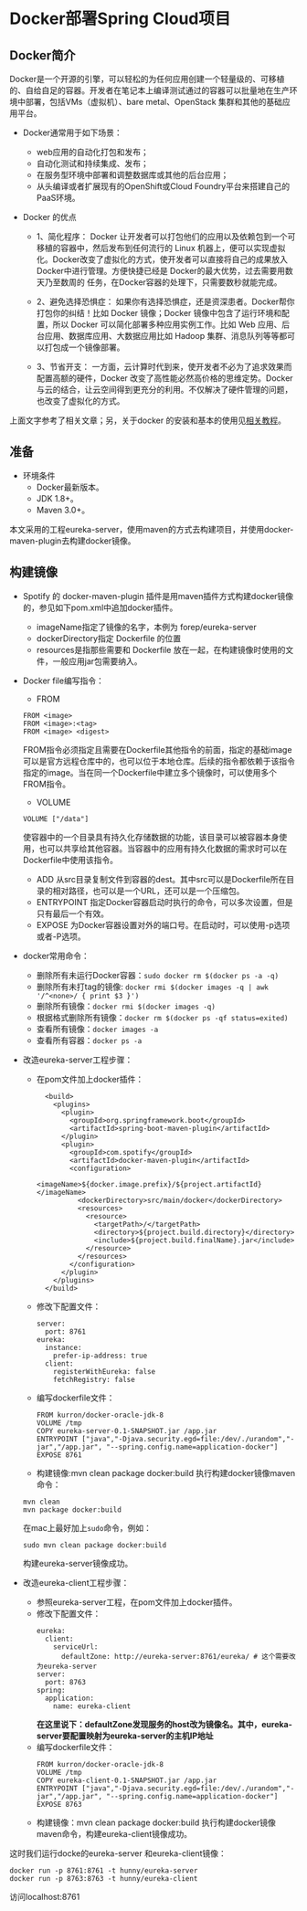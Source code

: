 # Docker部署Spring Cloud项目

## Docker简介

Docker是一个开源的引擎，可以轻松的为任何应用创建一个轻量级的、可移植的、自给自足的容器。开发者在笔记本上编译测试通过的容器可以批量地在生产环境中部署，包括VMs（虚拟机）、bare metal、OpenStack 集群和其他的基础应用平台。 

- Docker通常用于如下场景：
  + web应用的自动化打包和发布；
  + 自动化测试和持续集成、发布；
  + 在服务型环境中部署和调整数据库或其他的后台应用；
  + 从头编译或者扩展现有的OpenShift或Cloud Foundry平台来搭建自己的PaaS环境。

- Docker 的优点
  + 1、简化程序： 
  Docker 让开发者可以打包他们的应用以及依赖包到一个可移植的容器中，然后发布到任何流行的 Linux 机器上，便可以实现虚拟化。Docker改变了虚拟化的方式，使开发者可以直接将自己的成果放入Docker中进行管理。方便快捷已经是 Docker的最大优势，过去需要用数天乃至数周的 任务，在Docker容器的处理下，只需要数秒就能完成。

  + 2、避免选择恐惧症： 
  如果你有选择恐惧症，还是资深患者。Docker帮你打包你的纠结！比如 Docker 镜像；Docker 镜像中包含了运行环境和配置，所以 Docker 可以简化部署多种应用实例工作。比如 Web 应用、后台应用、数据库应用、大数据应用比如 Hadoop 集群、消息队列等等都可以打包成一个镜像部署。

  + 3、节省开支： 
  一方面，云计算时代到来，使开发者不必为了追求效果而配置高额的硬件，Docker 改变了高性能必然高价格的思维定势。Docker 与云的结合，让云空间得到更充分的利用。不仅解决了硬件管理的问题，也改变了虚拟化的方式。

上面文字参考了相关文章；另，关于docker 的安装和基本的使用见[相关教程](http://www.runoob.com/docker/docker-tutorial.html)。

## 准备

- 环境条件
  + Docker最新版本。
  + JDK 1.8+。
  + Maven 3.0+。

本文采用的工程eureka-server，使用maven的方式去构建项目，并使用docker-maven-plugin去构建docker镜像。

## 构建镜像

- Spotify 的 docker-maven-plugin 插件是用maven插件方式构建docker镜像的，参见如下pom.xml中追加docker插件。
  + imageName指定了镜像的名字，本例为 forep/eureka-server
  + dockerDirectory指定 Dockerfile 的位置
  + resources是指那些需要和 Dockerfile 放在一起，在构建镜像时使用的文件，一般应用jar包需要纳入。
   
- Docker file编写指令：
  + FROM
  ```
  FROM <image>
  FROM <image>:<tag>
  FROM <image> <digest>
  ```
  FROM指令必须指定且需要在Dockerfile其他指令的前面，指定的基础image可以是官方远程仓库中的，也可以位于本地仓库。后续的指令都依赖于该指令指定的image。当在同一个Dockerfile中建立多个镜像时，可以使用多个FROM指令。
  + VOLUME
  ```
  VOLUME ["/data"]
  ```
  使容器中的一个目录具有持久化存储数据的功能，该目录可以被容器本身使用，也可以共享给其他容器。当容器中的应用有持久化数据的需求时可以在Dockerfile中使用该指令。
  + ADD
  从src目录复制文件到容器的dest。其中src可以是Dockerfile所在目录的相对路径，也可以是一个URL，还可以是一个压缩包。
  + ENTRYPOINT
  指定Docker容器启动时执行的命令，可以多次设置，但是只有最后一个有效。
  + EXPOSE
  为Docker容器设置对外的端口号。在启动时，可以使用-p选项或者-P选项。

- docker常用命令：
  + 删除所有未运行Docker容器：```sudo docker rm $(docker ps -a -q)```
  + 删除所有未打tag的镜像: ```docker rmi $(docker images -q | awk '/^<none>/ { print $3 }')```
  + 删除所有镜像：```docker rmi $(docker images -q)```
  + 根据格式删除所有镜像：```docker rm $(docker ps -qf status=exited)```
  + 查看所有镜像：```docker images -a```
  + 查看所有容器：```docker ps -a```

- 改造eureka-server工程步骤：

  + 在pom文件加上docker插件：
    ```
      <build>
        <plugins>
          <plugin>
            <groupId>org.springframework.boot</groupId>
            <artifactId>spring-boot-maven-plugin</artifactId>
          </plugin>
          <plugin>
            <groupId>com.spotify</groupId>
            <artifactId>docker-maven-plugin</artifactId>
            <configuration>
              <imageName>${docker.image.prefix}/${project.artifactId}</imageName>
              <dockerDirectory>src/main/docker</dockerDirectory>
              <resources>
                <resource>
                  <targetPath>/</targetPath>
                  <directory>${project.build.directory}</directory>
                  <include>${project.build.finalName}.jar</include>
                </resource>
              </resources>
            </configuration>
          </plugin>
        </plugins>
      </build>
    ```
  + 修改下配置文件：
    ```
    server:
      port: 8761
    eureka:
      instance:
        prefer-ip-address: true
      client:
        registerWithEureka: false
        fetchRegistry: false
    ```

  + 编写dockerfile文件：
    ```
    FROM kurron/docker-oracle-jdk-8
    VOLUME /tmp
    COPY eureka-server-0.1-SNAPSHOT.jar /app.jar
    ENTRYPOINT ["java","-Djava.security.egd=file:/dev/./urandom","-jar","/app.jar", "--spring.config.name=application-docker"]
    EXPOSE 8761
    ```
  + 构建镜像:mvn clean package docker:build
  执行构建docker镜像maven命令：
  ```
  mvn clean
  mvn package docker:build
  ```
  在mac上最好加上```sudo```命令，例如：
  ```
  sudo mvn clean package docker:build
  ```
  
  构建eureka-server镜像成功。

- 改造eureka-client工程步骤：
  + 参照eureka-server工程，在pom文件加上docker插件。
  + 修改下配置文件：
    ```
    eureka:
      client:
        serviceUrl:
          defaultZone: http://eureka-server:8761/eureka/ # 这个需要改为eureka-server
    server:
      port: 8763
    spring:
      application:
        name: eureka-client
    ```
    __在这里说下：defaultZone发现服务的host改为镜像名。其中，eureka-server要配置映射为eureka-server的主机IP地址__
  + 编写dockerfile文件：
    ```
    FROM kurron/docker-oracle-jdk-8
    VOLUME /tmp
    COPY eureka-client-0.1-SNAPSHOT.jar /app.jar
    ENTRYPOINT ["java","-Djava.security.egd=file:/dev/./urandom","-jar","/app.jar", "--spring.config.name=application-docker"]
    EXPOSE 8763
    ```
  + 构建镜像：mvn clean package docker:build
  执行构建docker镜像maven命令，构建eureka-client镜像成功。

这时我们运行docke的eureka-server 和eureka-client镜像：

```
docker run -p 8761:8761 -t hunny/eureka-server
docker run -p 8763:8763 -t hunny/eureka-client
```
访问localhost:8761
